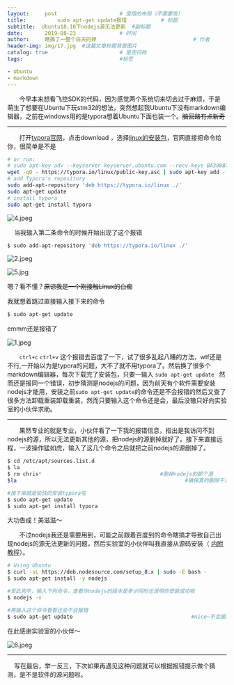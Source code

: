 ```yaml
---
layout:     post   				    # 使用的布局（不需要改）
title:      	sudo apt-get update报错			# 标题 
subtitle:  Ubuntu18.10下nodejs源无法更新  #副标题
date:       2019-08-23				# 时间
author:     瞎搞了一整个白天的婷                               # 作者
header-img: img/17.jpg 	#这篇文章标题背景图片
catalog: true 						# 是否归档
tags:								#标签

- Ubuntu  
- markdown
---
```






&#160; &#160; &#160; &#160;今早本来想看飞控SDK的代码，因为感觉两个系统切来切去过于麻烦，于是萌生了想要在Ubuntu下玩stm32的想法，突然想起我Ubuntu下没有markdown编辑器，之前在windows用的是typora想着Ubuntu下面也装一个。~~脑回路有点新奇~~

---

&#160; &#160; &#160; &#160;打开[typora官网](https://www.typora.io/)，点击download ，选择[linux的安装包](https://www.typora.io/#linux)，官网直接把命令给你，很简单是不是

```bash
# or run:
# sudo apt-key adv --keyserver keyserver.ubuntu.com --recv-keys BA300B7755AFCFAE
wget -qO - https://typora.io/linux/public-key.asc | sudo apt-key add -
# add Typora's repository
sudo add-apt-repository 'deb https://typora.io/linux ./'
sudo apt-get update
# install typora
sudo apt-get install typora
```

![4.jpeg](https://i.loli.net/2019/08/23/sB3oaFwPUd4V8qj.jpg)

&#160; &#160; 当我输入第二条命令的时候开始出现了这个报错

```bash
$ sudo add-apt-repository 'deb https://typora.io/linux ./'
```

![2.jpeg](https://i.loli.net/2019/08/23/nYcdfVZMrlg9Phs.jpg)



![5.jpg](https://i.loli.net/2019/08/23/VZH5TS3qtPJKk6b.jpg)



嗯？看不懂？~~原谅我是一个刚接触Linux的白痴~~

我就想着跳过直接输入接下来的命令

```bash
$ sudo apt-get update
```

emmm还是报错了

![1.jpeg](https://i.loli.net/2019/08/23/b9TaWHntviQxPVy.jpg)



&#160; &#160; &#160; &#160;`ctrl+c`  `ctrl+v` 这个报错去百度了一下，试了很多乱起八糟的方法，wtf还是不行,一开始以为是typora的问题，大不了就不用typora了。然后换了很多个markdown编辑器，每次下载完了安装包，只要一输入  `sudo apt-get update `  然而还是报同一个错误，初步猜测是nodejs的问题，因为前天有个软件需要安装nodejs才能用，安装之前`sudo apt-get update`的命令还是不会报错的然后又查了很多方法卸载重装卸载重装，然而只要输入这个命令还是会，最后没辙只好向实验室的小伙伴求助。

---



&#160; &#160; &#160; &#160;果然专业的就是专业，小伙伴看了一下我的报错信息，指出是我访问不到nodejs的源，所以无法更新其他的源，把nodejs的源删掉就好了。接下来直接远程，一波操作猛如虎，输入了这几个命令之后就把之前nodejs的源删掉了。

```bash
$ cd /etc/apt/sources.list.d
$ la
$ rm chris* 									 #删掉nodejs的那个源
$la                                                      #确保真的删除干净了

#接下来就是愉快的安装typora啦
$ sudo apt-get update
$ sudo apt-get install typora

```

大功告成！美滋滋～

&#160; &#160; &#160; &#160;不过nodejs我还是需要用到，可能之前跟着百度到的命令瞎搞才导致自己出现nodejs的源无法更新的问题，然后实验室的小伙伴叫我直接从源码安装（ [内附教程](https://github.com/nodesource/distributions/blob/master/README.md#deb)）。

```bash
# Using Ubuntu
$ curl -sL https://deb.nodesource.com/setup_8.x | sudo -E bash -
$ sudo apt-get install -y nodejs

#至此完毕，输入下列命令，查看你nodejs的版本是多少同时也说明你安装成功啦
$ nodejs -v

#再输入这个命令看看还会不会报错
$ sudo apt-get update                                      #nice~不会报错了
```

在此感谢实验室的小伙伴～

![6.jpeg](https://i.loli.net/2019/08/23/8ZkGQeRFNYPKOCt.jpg)

---

 &#160; &#160; 写在最后，举一反三，下次如果再遇见这种问题就可以根据报错提示做个猜测，是不是软件的源问题啦。
